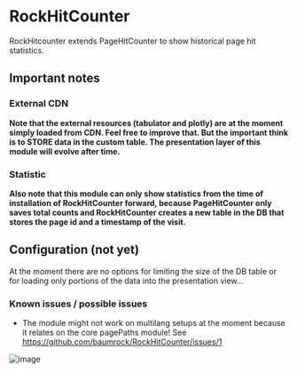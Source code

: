 # RockHitCounter

RockHitcounter extends PageHitCounter to show historical page hit statistics.

## Important notes

### External CDN

**Note that the external resources (tabulator and plotly) are at the moment simply loaded from CDN. Feel free to improve that. But the important think is to STORE data in the custom table. The presentation layer of this module will evolve after time.**

### Statistic

**Also note that this module can only show statistics from the time of installation of RockHitCounter forward, because PageHitCounter only saves total counts and RockHitCounter creates a new table in the DB that stores the page id and a timestamp of the visit.**

## Configuration (not yet)

At the moment there are no options for limiting the size of the DB table or for loading only portions of the data into the presentation view...

### Known issues / possible issues

* The module might not work on multilang setups at the moment because it relates on the core pagePaths module! See https://github.com/baumrock/RockHitCounter/issues/1

![image](https://user-images.githubusercontent.com/8488586/116569790-00049700-a90a-11eb-8d19-dbfd4efd1fd5.png)

